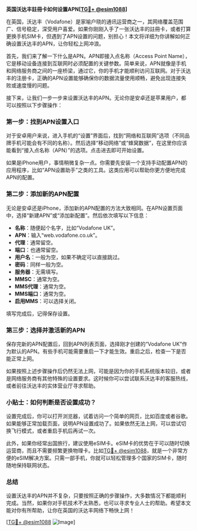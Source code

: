 **英国沃达丰註冊卡如何设置APN[[TG💪+ @esim1088](https://t.me/s/esim1088)]**

在英国，沃达丰（Vodafone）是家喻户晓的通讯运营商之一，其网络覆盖范围广、信号稳定，深受用户喜爱。如果你刚刚入手了一张沃达丰的註冊卡，或者打算更换手机SIM卡，但遇到了APN设置的问题，别担心！本文将详细为你讲解如何正确设置沃达丰的APN，让你轻松上网冲浪。

首先，我们来了解一下什么是APN。APN即接入点名称（Access Point Name），它是移动设备连接到互联网时必须配置的关键参数。简单来说，APN就像是手机和网络服务商之间的一座桥梁，通过它，你的手机才能顺利访问互联网。对于沃达丰的注册卡，正确的APN设置能够确保你的数据流量使用顺畅，避免出现连接失败或速度慢的问题。

接下来，让我们一步一步来设置沃达丰的APN。无论你是安卓还是苹果用户，都可以按照以下步骤操作：

### 第一步：找到APN设置入口

对于安卓用户来说，进入手机的“设置”界面后，找到“网络和互联网”选项（不同品牌手机可能会有不同的名称）。然后选择“移动网络”或“蜂窝数据”，在这里你应该能看到“接入点名称（APN）”的选项。点击进去即可开始设置。

如果是iPhone用户，事情稍微复杂一点。你需要先安装一个支持手动配置APN的应用程序，比如“APN设置助手”之类的工具。这类应用可以帮助你更方便地完成APN的配置。

### 第二步：添加新的APN配置

无论是安卓还是iPhone，添加新的APN配置的方法大致相同。在APN设置页面中，选择“新建APN”或“添加新配置”。然后依次填写以下信息：

- **名称**：随便起个名字，比如“Vodafone UK”。
- **APN**：输入“web.vodafone.co.uk”。
- **代理**：通常留空。
- **端口**：也通常留空。
- **用户名**：一般为空，如果不确定可以直接跳过。
- **密码**：同样一般为空。
- **服务器**：无需填写。
- **MMSC**：通常为空。
- **MMS代理**：通常为空。
- **MMS端口**：通常为空。
- **启用MMS**：可以选择关闭。

填写完成后，记得保存设置。

### 第三步：选择并激活新的APN

保存完新的APN配置后，回到APN列表页面，选择刚才创建的“Vodafone UK”作为默认的APN。有些手机可能需要重启一下才能生效。重启之后，检查一下是否能正常上网。

如果按照上述步骤操作后仍然无法上网，可能是因为你的手机系统版本较旧，或者是网络服务商有其他特殊的设置要求。这时候你可以尝试联系沃达丰的客服热线，或者前往沃达丰的实体营业厅寻求帮助。

### 小贴士：如何判断是否设置成功？

设置完成后，你可以打开浏览器，试着访问一个简单的网页，比如百度或者谷歌。如果能够正常加载页面，说明APN设置成功了。如果依然无法上网，可以尝试切换飞行模式，或者重启手机后再试一次。

此外，如果你经常出国旅行，建议使用eSIM卡。eSIM卡的优势在于可以随时切换运营商，而且不需要频繁更换物理卡。比如[TG💪+ @esim1088](https://t.me/s/esim1088)，就是一个非常方便的eSIM解决方案。只需一部手机，你就可以轻松管理多个国家的SIM卡，随时随地保持联网状态。

### 总结

设置沃达丰的APN并不复杂，只要按照正确的步骤操作，大多数情况下都能顺利完成。当然，如果你对手机技术不太熟悉，也可以寻求专业人士的帮助。希望本文能对你有所帮助，让你在英国的沃达丰网络下畅快上网！

[[TG💪+ @esim1088](https://t.me/s/esim1088) ![Image](https://i.postimg.cc/4NQfJmqS/Snipaste-2025-05-13-00-14-12.png)]